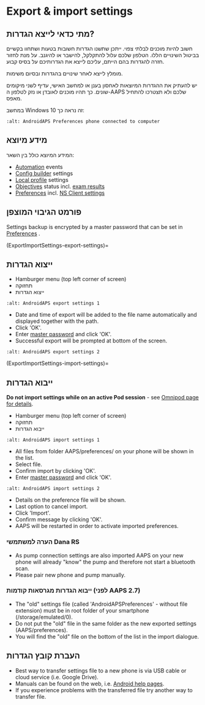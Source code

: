 # Export & import settings

## מתי כדאי לייצא הגדרות?

חשוב להיות מוכנים לבלתי צפוי. ייתכן שתשנו הגדרות חשובות בטעות ושתחוו בקשיים בביטול השינויים הללו. הטלפון שלכם עלול להתקלקל, להישבר או להיגנב. על מנת לחזור חזרה להגדרות בהם הייתם, עליכם לייצא את הגדרותיכם על בסיס קבוע.

מומלץ לייצא לאחר שינויים בהגדרות ובסיום משימות.

יש להעתיק את ההגדרות המיוצאות לאחסון בענן או למחשב האישי, עדיף לשני מיקומים שונים. כך תהיו מוכנים לאובדן או נזק לטלפון ה-AAPS שלכם ולא תצטרכו להתחיל מאפס.

במחשב Windows 10 זה נראה כך:

```{image} ../images/AAPS_ExImportSettingsWin.png
:alt: AndroidAPS Preferences phone connected to computer
```

## מידע מיוצא

המידע המיוצא כולל בין השאר:

- [Automation](../Usage/Automation.md) events
- [Config builder](../Configuration/Config-Builder.md) settings
- [Local profile](Config-Builder-local-profile) settings
- [Objectives](../Usage/Objectives.md) status incl. [exam results](Objectives-objective-3-prove-your-knowledge)
- [Preferences](../Configuration/Preferences.md) incl. [NS Client settings](Preferences-nsclient)

## פורמט הגיבוי המוצפן

Settings backup is encrypted by a master password that can be set in [Preferences](Preferences-master-password) .

(ExportImportSettings-export-settings)=
## ייצוא הגדרות

- Hamburger menu (top left corner of screen)
- תחזוקה
- ייצוא הגדרות

```{image} ../images/AAPS_ExportSettings1.png
:alt: AndroidAPS export settings 1
```

- Date and time of export will be added to the file name automatically and displayed together with the path.
- Click 'OK'.
- Enter [master password](Preferences-master-password) and click 'OK'.
- Successful export will be prompted at bottom of the screen.

```{image} ../images/AAPS_ExportSettings2.png
:alt: AndroidAPS export settings 2
```

(ExportImportSettings-import-settings)=
## ייבוא הגדרות

**Do not import settings while on an active Pod session** - see [Omnipod page for details](OmnipodEros-import-settings-from-previous-aaps).

- Hamburger menu (top left corner of screen)
- תחזוקה
- ייבוא הגדרות

```{image} ../images/AAPS_ImportSettings1.png
:alt: AndroidAPS import settings 1
```

- All files from folder AAPS/preferences/ on your phone will be shown in the list.
- Select file.
- Confirm import by clicking 'OK'.
- Enter [master password](Preferences-master-password) and click 'OK'.

```{image} ../images/AAPS_ImportSettings2.png
:alt: AndroidAPS import settings 2
```

- Details on the preference file will be shown.
- Last option to cancel import.
- Click 'Import'.
- Confirm message by clicking 'OK'.
- AAPS will be restarted in order to activate imported preferences.

### הערה למשתמשי Dana RS

- As pump connection settings are also imported AAPS on your new phone will already "know" the pump and therefore not start a bluetooth scan.
- Please pair new phone and pump manually.

### ייבוא הגדרות מגרסאות קודמות (לפני AAPS 2.7)

- The "old" settings file (called 'AndroidAPSPreferences' - without file extension) must be in root folder of your smartphone (/storage/emulated/0).
- Do not put the "old" file in the same folder as the new exported settings (AAPS/preferences).
- You will find the "old" file on the bottom of the list in the import dialogue.

## העברת קובץ הגדרות

- Best way to transfer settings file to a new phone is via USB cable or cloud service (i.e. Google Drive).
- Manuals can be found on the web, i.e. [Android help pages](https://support.google.com/android/answer/9064445?hl=en).
- If you experience problems with the transferred file try another way to transfer file.
